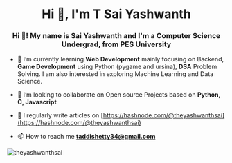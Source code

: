 <h1 align="center">Hi 👋, I'm T Sai Yashwanth</h1>
<h3 align="center">Hi 👋! My name is Sai Yashwanth and I'm a Computer Science Undergrad, from PES University</h3>


- 🌱 I’m currently learning **Web Development** mainly focusing on Backend, **Game Development** using Python (pygame and ursina), **DSA** Problem Solving. I am also interested in exploring Machine Learning and Data Science.

- 👯 I’m looking to collaborate on Open source Projects based on  **Python, C, Javascript**

- 📝 I regularly write articles on [https://hashnode.com/@theyashwanthsai](https://hashnode.com/@theyashwanthsai)

- 📫 How to reach me **taddishetty34@gmail.com**



<p><img align="left" src="https://github-readme-stats.vercel.app/api/top-langs?username=theyashwanthsai&show_icons=true&locale=en&layout=compact" alt="theyashwanthsai" /></p>



